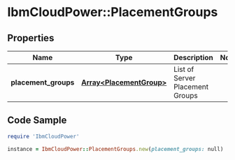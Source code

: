 # IbmCloudPower::PlacementGroups

## Properties

Name | Type | Description | Notes
------------ | ------------- | ------------- | -------------
**placement_groups** | [**Array&lt;PlacementGroup&gt;**](PlacementGroup.md) | List of Server Placement Groups | 

## Code Sample

```ruby
require 'IbmCloudPower'

instance = IbmCloudPower::PlacementGroups.new(placement_groups: null)
```


